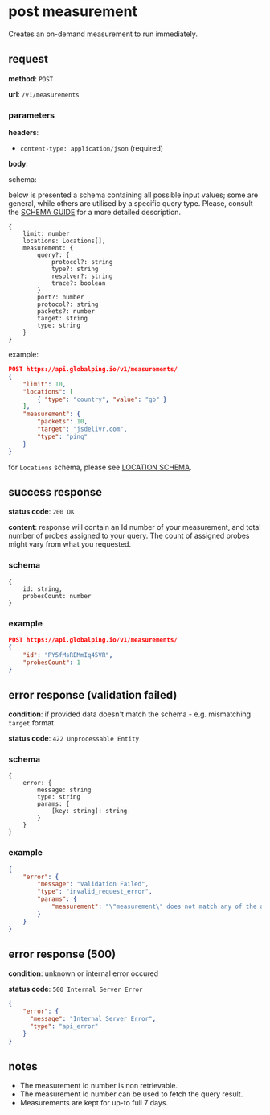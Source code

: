 # post measurement

Creates an on-demand measurement to run immediately.

## request

**method**: `POST`

**url**: `/v1/measurements`

### parameters

**headers**:
- `content-type: application/json` (required)

**body**:

schema:

below is presented a schema containing all possible input values; some are general, while others are utilised by a specific query type. Please, consult the [SCHEMA GUIDE](./schema/request.md) for a more detailed description.
```
{
    limit: number
    locations: Locations[],
    measurement: {
        query?: {
            protocol?: string
            type?: string
            resolver?: string
            trace?: boolean
        }
        port?: number
        protocol?: string
        packets?: number
        target: string
        type: string
    }
}
```
example:
```json
POST https://api.globalping.io/v1/measurements/
{
    "limit": 10,
    "locations": [
        { "type": "country", "value": "gb" }
    ],
    "measurement": {
        "packets": 10,
        "target": "jsdelivr.com",
        "type": "ping"
    }
}
```
for `Locations` schema, please see [LOCATION SCHEMA](./schema/location.md).

## success response

**status code**: `200 OK`

**content**: response will contain an Id number of your measurement, and total number of probes assigned to your query. The count of assigned probes might vary from what you requested.

### schema

```
{
    id: string,
    probesCount: number
}
```

### example

```json
POST https://api.globalping.io/v1/measurements/
{
    "id": "PY5fMsREMmIq45VR",
    "probesCount": 1
}
```

## error response (validation failed)

**condition**: if provided data doesn't match the schema - e.g. mismatching `target` format.

**status code**: `422 Unprocessable Entity`

### schema

```
{
    error: {
        message: string
        type: string
        params: {
            [key: string]: string
        }
    }
}
```

### example

```json
{
    "error": {
        "message": "Validation Failed",
        "type": "invalid_request_error",
        "params": {
            "measurement": "\"measurement\" does not match any of the allowed types"
        }
    }
}
```

## error response (500)

**condition**: unknown or internal error occured

**status code**: `500 Internal Server Error`

```json
{
    "error": {
      "message": "Internal Server Error",
      "type": "api_error"
    }
}
```

## notes
- The measurement Id number is non retrievable.
- The measurement Id number can be used to fetch the query result.
- Measurements are kept for up-to full 7 days.
